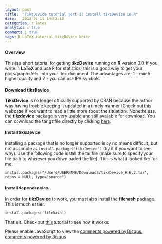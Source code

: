 ```yaml
---
layout: post
title:  "TikzDevice tutorial part I: install tikzDevice in R"
date:   2013-05-11 14:52:18
categories: r latex
analytics : true
comments : true
tags: R LaTeX tutorial tikzDevice knitr
---
```



#### Overview

This is a short tutorial for getting __tikzDevice__ running on __R__ version 3.0. If you write in __LaTeX__ and use __R__ for statistics, this is a good way to get your plots/graphs/etc. into your .tex document. The advantages are:
1 - much higher quality and
2 - you can use IPA symbols

#### Download tiksDevice

__TiksDevice__ is no longer officially supported by CRAN because the author was having trouble keeping it updated in a timely manner (Check out [this][why] webpage if you want to read a little more about the situation). Nonetheless, the __tikzdevice__ package is very usable and still available for download. You can download the tar.gz file directly by clicking [here][download].

#### Install tiksDevice

Installing a package that is no longer supported is by no means difficult, but not as simple as ```install.package('tikzDevice')``` (try it if you want to see why). Use the following code install the tar file (make sure to specify your file path to wherever you downloaded the file). This is what it looked like for me.

    install.packages("/Users/USERNAME/Downloads/tikzDevice_0.6.2.tar", repos = NULL, type="source")

#### Install dependencies

In order for __tikzDevice__ to work, you must also install the __filehash__ package. This is much easier.

    install.packages('filehash')

That's it. Check out [this][tikz-latex] tutorial to see how it works.

[why]: http://cran.r-project.org/web/packages/tikzDevice/index.html
[download]: http://cran.r-project.org/src/contrib/Archive/tikzDevice/tikzDevice_0.6.2.tar.gz
[tikz-latex]: http://jvcasill.github.io/r-code/2013/05/11/ipa-rplot-tut.html

<div id="disqus_thread"></div>
<script type="text/javascript">
/* * * CONFIGURATION VARIABLES: EDIT BEFORE PASTING INTO YOUR WEBPAGE * * */
var disqus_shortname = 'jvcasillas'; // required: replace example with your forum shortname

/* * * DON'T EDIT BELOW THIS LINE * * */
(function() {
var dsq = document.createElement('script'); dsq.type = 'text/javascript'; dsq.async = true;
dsq.src = '//' + disqus_shortname + '.disqus.com/embed.js';
(document.getElementsByTagName('head')[0] || document.getElementsByTagName('body')[0]).appendChild(dsq);
})();
</script>
<noscript>Please enable JavaScript to view the <a href="http://disqus.com/?ref_noscript">comments powered by Disqus.</a></noscript>
<a href="http://disqus.com" class="dsq-brlink">comments powered by <span class="logo-disqus">Disqus</span></a>
